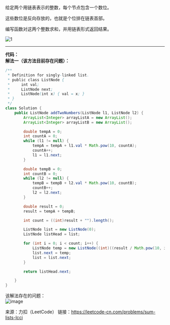 给定两个用链表表示的整数，每个节点包含一个数位。         

这些数位是反向存放的，也就是个位排在链表首部。            

编写函数对这两个整数求和，并用链表形式返回结果。

![1](https://user-images.githubusercontent.com/56785086/145817196-496aa505-1156-4754-b89e-ac586aa179fb.PNG)

***

**代码：**                
**解法一（该方法目前存在问题）：**
```java
/**
 * Definition for singly-linked list.
 * public class ListNode {
 *     int val;
 *     ListNode next;
 *     ListNode(int x) { val = x; }
 * }
 */
class Solution {
    public ListNode addTwoNumbers(ListNode l1, ListNode l2) {
        ArrayList<Integer> arrayListA = new ArrayList();
        ArrayList<Integer> arrayListB = new ArrayList();

        double tempA = 0;
        int countA = 0;
        while (l1 != null) {
            tempA = tempA + l1.val * Math.pow(10, countA);
            countA++;
            l1 = l1.next;
        }

        double tempB = 0;
        int countB = 0;
        while (l2 != null) {
            tempB = tempB + l2.val * Math.pow(10, countB);
            countB++;
            l2 = l2.next;
        }

        double result = 0;
        result = tempA + tempB;

        int count = ((int)result + "").length();

        ListNode list = new ListNode(0);
        ListNode listHead = list;

        for (int i = 0; i < count; i++) {
            ListNode temp = new ListNode((int)((result / Math.pow(10, i)) % 10));
            list.next = temp;
            list = list.next;
        }

        return listHead.next;

    }
} 
```           

该解法存在的问题：              
![image](https://user-images.githubusercontent.com/56785086/145817338-9c244f1f-0ad4-43ed-bfb9-fee0419bf8d4.png)










来源：力扣（LeetCode）
链接：https://leetcode-cn.com/problems/sum-lists-lcci
